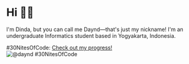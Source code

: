 # Hi 👋🏻
I'm Dinda, but you can call me Daynd—that's just my nickname! 
I'm an undergraduate Informatics student based in Yogyakarta, Indonesia.

#30NitesOfCode: [Check out my progress!](https://www.codedex.io/@daynd/30-nites-of-code)  
  ![@daynd #30NitesOfCode](https://www.codedex.io/api/petStatus?user=daynd)

